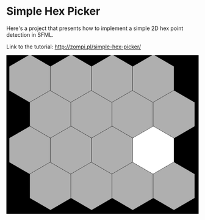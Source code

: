 # Simple Hex Picker

Here's a project that presents how to implement a simple 2D hex point detection in SFML.

Link to the tutorial: http://zompi.pl/simple-hex-picker/

![](Screenshots/hpicker.PNG)